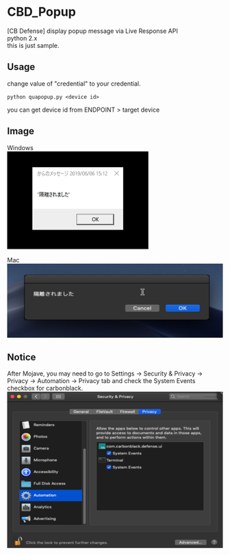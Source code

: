 # CBD_Popup
[CB Defense] display popup message via Live Response API  
python 2.x   
this is just sample.   

## Usage

change value of "credential" to your credential.

```
python quapopup.py <device id>
```
you can get device id from ENDPOINT > target device

## Image
Windows   
![comment ex](https://github.com/rkatogit/CBD_Popup/blob/images/image.png)
   
Mac
![comment ex](https://github.com/rkatogit/CBD_Popup/blob/images/image2.png)
   

## Notice 
After Mojave, you may need to go to Settings -> Security & Privacy -> Privacy -> Automation -> Privacy tab and check the System Events checkbox for carbonblack.   
![comment ex](https://github.com/rkatogit/CBD_Popup/blob/images/image3.png)
